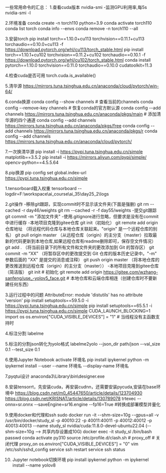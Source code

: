 一些常用命令的汇总：
1.查看cuda版本
nvidia-smi
-监测GPU利用率,每5s
nvidia-smi -l

2.环境准备
conda create -n torch110 python=3.9
conda activate torch110
conda list torch
conda info --envs
conda remove -n torch110 --all

3.安装torch
pip install torch==1.10.0+cu113 torchvision==0.11.1+cu113 torchaudio==0.10.0+cu113 -f https://download.pytorch.org/whl/cu113/torch_stable.html
pip install torch==1.10.1+cu102 torchvision==0.11.2+cu102 torchaudio==0.10.1 -f https://download.pytorch.org/whl/cu102/torch_stable.html
conda install pytorch==1.10.0 torchvision==0.11.0 torchaudio==0.10.0 cudatoolkit=11.3

4.检查cuda是否可用
torch.cuda.is_available()

5.清华源
https://mirrors.tuna.tsinghua.edu.cn/anaconda/cloud/pytorch/win-64/

6.conda换源
conda config --show channels  # 查看当前的channels
conda config --remove-key channels  # 恢复conda的官方默认源
conda config --add channels https://mirrors.tuna.tsinghua.edu.cn/anaconda/pkgs/main # 添加清华源的四个通道
conda config --add channels https://mirrors.tuna.tsinghua.edu.cn/anaconda/pkgs/free
conda config --add channels https://mirrors.tuna.tsinghua.edu.cn/anaconda/pkgs/r
conda config --add channels https://mirrors.tuna.tsinghua.edu.cn/anaconda/cloud/pytorch/

7.一次换清华源
pip install -i https://pypi.tuna.tsinghua.edu.cn/simple matplotlib==3.5.2
pip install -i https://mirrors.aliyun.com/pypi/simple/ opencv-python==4.5.5.64

8.pip换源
pip config set global.index-url https://pypi.tuna.tsinghua.edu.cn/simple

1.tensorboard载入权重
tensorboard --logdir=F:\workspace\ai_course\ai_35\day25_2\logs

2.git操作
-移除git跟踪，实现commit时不显示该文件夹(下面是强删)
git rm --cached -r day46/weights
git rm --cached -r -f day55/weights
-提交git跟踪
git commit -m "添加文件夹"
-使用.gitignore进行忽略，但要求是没有在commit中进行缓存
-本地项目克隆到gitee仓库
git init（初始化）
git remote add origin 仓库地址 （将远程代码仓库与本地仓库关联起来。"origin" 是一个远程仓库的别名）
git pull origin master （从远程仓库（origin）的主分支（master）拉取最新的代码更新到本地仓库,如果远程仓库有readme删除即可，保存空文件情况）
git add . （将当前目录下的所有文件和文件夹的更改添加到 Git 的暂存区）
git commit -m “XX” （将暂存区中的更改提交到 Git 仓库的版本历史记录中。"-m" 参数后面的 "XX" 是提交的消息或注释）
git push origin master （将本地仓库的更改推送到远程仓库（origin）的主分支（master））
-本地项目克隆到gitee仓库（简洁版）
git init # 初始化
git remote add origin https://gitee.com/wzhang-sanfeng/use_-yolov5_face.git # 本地仓库和云端仓库相连（创建仓库时不要新建任何东西）

3.运行过程中的问题
AttributeError: module 'distutils' has no attribute 'version'
pip install setuptools==59.5.0 -i https://pypi.tuna.tsinghua.edu.cn/simple
pip install setuptools==65.5.1 -i https://pypi.tuna.tsinghua.edu.cn/simple
CUDA_LAUNCH_BLOCKING=1
import os
os.environ["CUDA_VISIBLE_DEVICES"] = "1" # 当线程没有主函数支持时

4.标注分割
labelme

5.标注的分割json转化为yolo格式
labelme2yolo --json_dir path/json --val_size 0.1 --test_size 0.1

6.使用Jupyter Notebook
activate 环境名
pip install ipykernel
python -m ipykernel install --user --name 环境名 --display-name 环境名

7.pyqtui设计
anaconda3\Library\bin\designer.exe

8.安装tensorrt，先安装cuda，再安装cudnn，还需要安装pycuda,安装在base环境中
https://blog.csdn.net/m0_45447650/article/details/123704930
https://blog.csdn.net/KRISNAT/article/details/130789078
trtexec --onnx=sr.onnx --saveEngine=sr16.engine --fp16=True #转换成部署模型并量化

9.使用docker和代理和ssh
sudo docker run -it --shm-size=10g --gpus=all -v /usr/bin/docker/study_sl -p 40010:22 -p 40011:40011 -p 40012:40012 -p 40013:40013 --name study_sl nvidia/cuda:11.8.0-devel-ubuntu22.04
(--shm-size=10g ——> 共享内存设置成10G)
docker exec -it study_sl /bin/bash
passwd
conda activate py310
source /etc/profile.d/clash.sh #
proxy_off # 关闭代理
proxy_on
os.environ["CUDA_VISIBLE_DEVICES"] = "0"
vim /etc/ssh/sshd_config
service ssh restart
service ssh status

10. Jupyter notebook切换环境
pip install ipykernel
python -m ipykernel install --name yolov8
